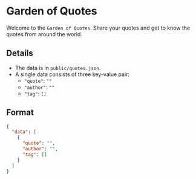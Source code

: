 # Garden of Quotes

Welcome to the `Garden of Quotes`. Share your quotes and get to know the quotes from around the world.

## Details

- The data is in `public/quotes.json`.
- A single data consists of three key-value pair:
  - `"quote"`: `""`
  - `"author"`: `""`
  - `"tag"`: `[]`

## Format

```JSON
{
  "data": [
    {
      "quote": "",
      "author": "",
      "tag": []
    }
  ]
}
```
